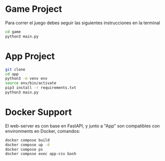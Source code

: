 # Game Project

Para correr el juego debes seguir las siguientes instrucciones en la terminal

```sh
cd game 
python3 main.py
```


# App Project

```sh
git clone
cd app
python3 -m venv env
source env/bin/activate
pip3 install -r requirements.txt
python3 main.py
```



# Docker Support
El web-server es con base en FastAPI, y junto a "App" son compatibles con environments en Docker, comandos:
```sh
docker compose build
docker compose up -d
docker compose ps
docker compose exec app-csv bash

```